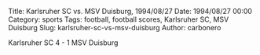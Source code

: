 Title: Karlsruher SC vs. MSV Duisburg, 1994/08/27
Date: 1994/08/27 00:00
Category: sports
Tags: football, football scores, Karlsruher SC, MSV Duisburg
Slug: karlsruher-sc-vs-msv-duisburg
Author: carbonero


Karlsruher SC 4 - 1 MSV Duisburg
